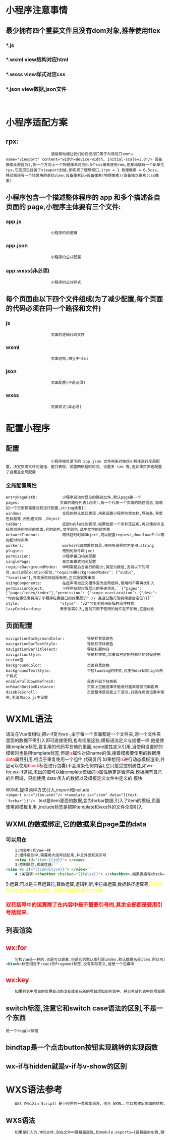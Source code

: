 # 小程序注意事情
## 最少拥有四个重要文件且没有dom对象,推荐使用flex
### *.js 
### *.wxml view结构对应html 
### *.wxss view样式对应css
### *.json view数据,json文件           
<br/>

# 小程序适配方案
## rpx:                   
                        通常移动端让我们的视觉视口等于布局视口<meta name="viewport" content="width=device-width, initial-scale=1.0"/> 设备像素比假设为2,则一个方向上一个物理像素对应0.5个css像素使用rem,但移动端有一个新单位rpx,它底层已经做了viewport封装,即实现了理想视口,1rpx = 1 物理像素 = 0.5css, 移动端还有一个较常用的单位view,设备像素比=设备像素(物理像素)/设备独立像素(css像素)
## 小程序包含一个描述整体程序的 app 和多个描述各自页面的 page,小程序主体要有三个文件:                    
###  app.js 
                        小程序的的逻辑
### app.json
                        小程序的公共配置
###   app.wxss(非必须)
                        小程序的公共样式

## 每个页面由以下四个文件组成(为了减少配置,每个页面的代码必须在同一个路径和文件)
### js
                        页面的逻辑代码文件
### wxml
                        页面结构,相当于html
### json
                        页面配置(不是必须)
### wxss
                        页面样式(非必须)

# 配置小程序
## 配置
                        小程序根目录下的 app.json 文件用来对微信小程序进行全局配置，决定页面文件的路径、窗口表现、设置网络超时时间、设置多 tab 等,但如果页面也配置了会覆盖全局配置
### 全局配置属性
    entryPagePath:           小程序启动时显示的路径文件,默认page第一个  
    pages:                  页面的路径列表(必须),每一个代表一个页面的路径信息,每增加一个页面都需要对其进行配置,string或者[]  
    window:                  全局的默认窗口表现,用来设置小程序的状态栏,导航条,背景色标题等,用到查文档 ,Object  
    tabBar:                  底部table栏的表现,如果他是一个多标签应用,可以使用点击标签切换到响应的页面,它的颜色,文字颜色,选中文字的颜色等    
    networkTimeout:          网络超时时间Object,可以配置request,downloadFile等的超时时间等  
    workers:                 worker代码放置的目录,使用多线程时才使用,string  
    plugins:                 用到的插件Object  
    permission:              小程序接口相关配置  
    singlePage:              单页面模式相关配置  
    requireBackgroundModes:  申明需要后台运行的能力,类型为数组,支持以下的项目,audio和location定位,"requiredBackgroundModes": ["audio", "location"],开发板和体验版有用,正式版需要审核  
    usingComponents:         在此声明自定义组件变为全局组件,使用时不需再次引入  
    permissionObject:        小程序获取权限展示的用途信息,``{"pages": ["pages/index/index"],"permission": {"scope.userLocation": {"desc": "你的位置信息将用于小程序位置接口的效果展示" // 高速公路行驶持续后台定位}}}``  
    style:                  "style": "v2"可表明启用新版的组件样式  
    lazyCodeLoading:        表示按需引入,当前页面不使用的组件就不加载,性能优化  
## 页面配置  
    navigationBackgroundColor:          导航栏背景颜色  
    navigationBarTextStyle:             导航栏字体颜色  
    navigationBarTitleText:             导航标题内容  
    navigationStyle:                    导航栏样式,需要自己定制导航栏的时候使用custom值  
    backgroundColor:                    页面背景颜色  
    backgroundTextStyle:                下拉loading的样式,仅支持dark和light两个样式  
    enablePullDownRefresh:              是否开启下拉刷新  
    onReachBottomDistance:              页面上拉触底事件触发时距离底部页面距离  
    disableScroll:                      页面整体是否能上下滚动,只能在页面设置中使用,无法再app.js中设置  
# WXML语法
语法与Vue很相似,把v-if变为wx-,由于每一个页面都是一个文件夹,则一个文件夹里面的数据不需引入即可直接使用,也有插值这些,模板语法定义与插槽一样,他是使用template标签,要复用的代码写在他的里面,name属性定义引用,当使用设置好的模板时也是用template标签,但是<span style="color:red">is</span>属性对应name的值,接着模板要使用的数据用<span style="color:red">data</span>属性引用.相当于重复使用一个组件,代码复用.如果想用<span style="color:red">is</span>进行动态模板渲染,外层可以使用<span style="color:red">block</span>标签进行包囊(不会渲染任何内容),它只接受控制属性,如wx-for,wx-if这些,求出的值可以给template模板的<span style="color:red">is</span>属性确定是否渲染.模板拥有自己的作用域，只能使用 data 传入的数据以及模板定义文件中定义的 <wxs /> 模块  
<br/>
WXML提供两种方式引入,import和include  
``<import src="item.wxml"/>
<template is="item" data="{{text: 'forbar'}}"/>
``
text是item里面的数据,变为forbar数据,引入了item的模板,页面使用的模板复用  ,include标签是把除template和wxs外的文件全部引入  

## WXML的数据绑定,它的数据来自page里的data
### 可以用在
```html
    1:内容中:和Vue一样  
    2:组件属性中,需要用大括号括起来,并且外面有双引号
    <view id="item-{{id}}"> </view>
    3:控制属性,即属性值:``
<view wx:if="{{condition}}"> </view>``  
    4 :关键字:<checkbox checked="{{false}}"> </checkbox>,如果直接写check="false",他只是一个字符串  
```
5:运算:可以是三目运算符,算数运算,逻辑判断,字符串运算,数据路径运算等,<span style="color:yellow">花括号和引号之间如果有空格，将最终被解析成为字符串 </span>
### <span style="color:red">双花括号中的运算除了在内容中是不需要引号的,其余全部都是要用引号括起来.</span>
## 列表渲染
## <span style="color:red">wx:for</span>
```html
    它和Vue是一样的,也是可以嵌套,但是它的默认索引是index,默认数据名是item,所以可以直接写<view wx:for="{{array}}">{{index}}: {{item.message}}</view>,想更改可以命名可以使用``<view wx:for="{{array}}" wx:for-index="idx" wx:for-item="itemName">来改默认名字  
<block>标签相当于react的Fragment标签,没有实际意义,就是一个包囊块
```  
## <span style="color:red">wx:key</span>
```html
    如果列表中项目的位置会动态改变或者有新的项目添加到列表中，并且希望列表中的项目保持自己的特征和状态（如 input 中的输入内容，switch 的选中状态），需要使用 wx:key 来指定列表中项目的<span style="color:red">唯一的标识符。</span>,它的值只能是字符串(字符串的话必须是item里面的属性)或者保留关键字 *this(代表在 for 循环中的 item 本身，这种表示需要 item 本身是一个唯一的字符串或者数字),有key可以使他们数据改变时,框架会让他们重新排序而不是重新渲染,在获取键的值时,可以直接双引号括起来,相当于结构一样,可以直接获取item里面的属性值``<switch wx:for="{{objectArray}}" wx:key="unique"> {{item.id}} </switch>相当于{{item.unique}}
```  
## switch标签,注意它和switch case语法的区别,不是一个东西 
    是一个toggle按钮  
## bindtap是一个点击button按钮实现跳转的实现函数  
## wx-if与hidden就是v-if与v-show的区别  

# WXS语法参考  
```html
    WXS（WeiXin Script）是小程序的一套脚本语言，结合 WXML，可以构建出页面的结构.WXS 与 JavaScript 是不同的语言，有自己的语法，并不和 JavaScript 一致,WXS 代码可以编写在 wxml 文件中的 <wxs> 标签内，或以 .wxs 为后缀名的文件内
```
## WXS语法
```html  
    如果是引入的.WXS文件,则在文件中要暴露属性,如module.exports={要暴露的东西,键值对模式},然后引入的时候要<wxs src="相对路径" module="要给这些数据重命名"/>  ~~~如果不是引入外部的.wxs文件,只是在wxml中书写wxs标签,则这样写<wxs module="给他命名">书写的内容,也要module.expoets = {暴露的属性,键值对模式}</wxs>.如果想在.wxs文件中引入wxs文件,使用require引入,const name = require('相对路径'),注意::,<wxs> 模块只能在定义模块的 WXML 文件中被访问到。使用 <include> 或 <import> 时，<wxs> 模块不会被引入到对应的 WXML 文件中。<template> 标签中，只能使用定义该 <template> 的 WXML 文件中定义的 <wxs> 模块(相当于template标签不能使用外部引入的),wxs里面的数据类型比js少了null,undefined和symbol,wxs里面的for循环语法与js的是一样的,但是标签里面的for循环不一样,注意  
```








